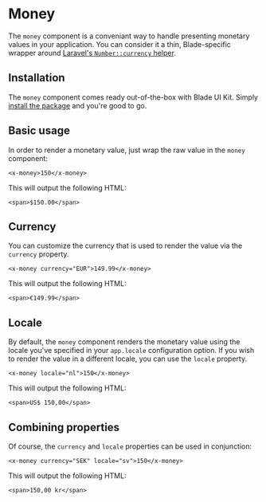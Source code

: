 # Money

The `money` component is a conveniant way to handle presenting monetary values in your application. You can consider it a thin, Blade-specific wrapper around [Laravel's `Number::currency` helper](https://laravel.com/docs/11.x/helpers#method-number-currency).

## Installation

The `money` component comes ready out-of-the-box with Blade UI Kit. Simply [install the package](/docs/{{version}}/installation) and you're good to go.

## Basic usage

In order to render a monetary value, just wrap the raw value in the `money` component:

```
<x-money>150</x-money>
```

This will output the following HTML:

```
<span>$150.00</span>
```

## Currency

You can customize the currency that is used to render the value via the `currency` property.

```
<x-money currency="EUR">149.99</x-money>
```

This will output the following HTML:

```
<span>€149.99</span>
```

## Locale

By default, the `money` component renders the monetary value using the locale you've specified in your `app.locale` configuration option. If you wish to render the value in a different locale, you can use the `locale` property.

```
<x-money locale="nl">150</x-money>
```

This will output the following HTML:

```
<span>US$ 150,00</span>
```

## Combining properties

Of course, the `currency` and `locale` properties can be used in conjunction:

```
<x-money currency="SEK" locale="sv">150</x-money>
```

This will output the following HTML:

```
<span>150,00 kr</span>
```
